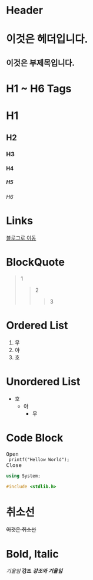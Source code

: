 Header
===

이것은 헤더입니다.
===
이것은 부제목입니다.
---



H1 ~ H6 Tags
===

# H1
## H2
### H3
#### H4
##### H5
###### H6


Links
===
[블로그로 이동](https://nearthyou.github.io/)

BlockQuote
===
> 1
>> 2
>>> 3

Ordered List
===
1. 무
2. 야
3. 호

Unordered List
===
* 호
    * 야
        * 무

Code Block
===
<pre>Open
<code> printf("Hellow World"); </code>
Close</pre>

```c#
using System;
```

```c++
#include <stdlib.h>
```

취소선
===
~~이것은 취소선~~

Bold, Italic
===
*기울임*
**강조**
***강조와 기울임***

